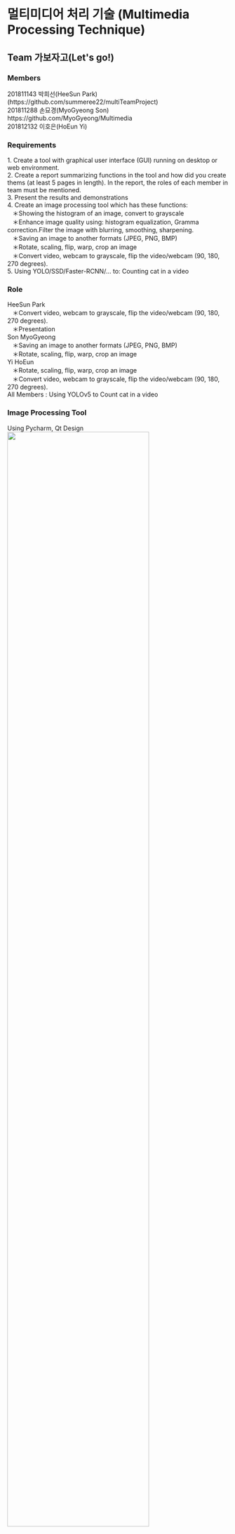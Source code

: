 <h1>멀티미디어 처리 기술 (Multimedia Processing Technique)</h1>
<h2>Team 가보자고(Let's go!)</h2>
<h3>Members</h3>
<a> 
  201811143 박희선(HeeSun Park)(https://github.com/summeree22/multiTeamProject)<br>
  201811288 손묘경(MyoGyeong Son)<br>
  https://github.com/MyoGyeong/Multimedia<br>
  201812132 이호은(HoEun Yi)<br> 

</a>

<h3>Requirements</h3>
<a>
1. Create a tool with graphical user interface (GUI) running on desktop or web environment.<br>
2. Create a report summarizing functions in the tool and how did you create thems (at least 5 pages in length). In the report, the roles of each member in team must be mentioned.<br>
3. Present the results and demonstrations <br>
4. Create an image processing tool which has these functions:<br>
&nbsp&nbsp&nbsp＊Showing the histogram of an image, convert to grayscale<br>
&nbsp&nbsp&nbsp＊Enhance image quality using: histogram equalization, Gramma correction.Filter the image with blurring, smoothing, sharpening.<br>
&nbsp&nbsp&nbsp＊Saving an image to another formats (JPEG, PNG, BMP)<br>
&nbsp&nbsp&nbsp＊Rotate, scaling, flip, warp, crop an image<br>
&nbsp&nbsp&nbsp＊Convert video, webcam to grayscale, flip the video/webcam (90, 180, 270 degrees).<br>
5. Using YOLO/SSD/Faster-RCNN/… to: Counting cat in a video
</a>


<h3>Role</h3>
HeeSun Park<br>
&nbsp&nbsp&nbsp＊Convert video, webcam to grayscale, flip the video/webcam (90, 180, 270 degrees).<br>
&nbsp&nbsp&nbsp＊Presentation<br>
Son MyoGyeong<br>
&nbsp&nbsp&nbsp＊Saving an image to another formats (JPEG, PNG, BMP)<br>
&nbsp&nbsp&nbsp＊Rotate, scaling, flip, warp, crop an image<br>
Yi HoEun<br>
&nbsp&nbsp&nbsp＊Rotate, scaling, flip, warp, crop an image<br>
&nbsp&nbsp&nbsp＊Convert video, webcam to grayscale, flip the video/webcam (90, 180, 270 degrees).<br>
All Members : Using YOLOv5 to Count cat in a video

<h3>Image Processing Tool</h3>
Using Pycharm, Qt Design<br>
<img width="80%" src="https://user-images.githubusercontent.com/102891699/172630110-e94715f2-14d1-4dc9-8146-c31d3ab1dc0c.png"/>

<h3>Couting cats in a video using Yolov5</h3>
Result<br>
<img width="960" alt="KakaoTalk_20220608_224352286" src="https://user-images.githubusercontent.com/102891699/172631958-f07ba420-2285-49d1-9047-fc13c0b3bbd5.png">
